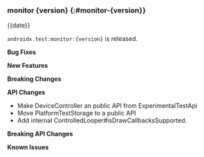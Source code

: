 ### monitor {version} {:#monitor-{version}}

{{date}}

`androidx.test:monitor:{version}` is released.

**Bug Fixes**

**New Features**

**Breaking Changes**

**API Changes**
* Make DeviceController an public API from ExperimentalTestApi
* Move PlatformTestStorage to a public API
* Add internal ControlledLooper#isDrawCallbacksSupported.

**Breaking API Changes**

**Known Issues**
